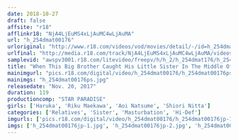 ```yaml
---
date: 2018-10-27
draft: false
affsite: "r18"
afflinkr18: "NjA4LjEuMS4xLjAuMC4wLjAuMA"
url: "h_254dmat00176"
urloriginal: "http://www.r18.com/videos/vod/movies/detail/-/id=h_254dmat00176"
urlfinal: "http://media.r18.com/track/NjA4LjEuMS4xLjAuMC4wLjAuMA/videos/vod/movies/detail/-/id=h_254dmat00176"
samplevid: "awspv3001.r18.com/litevideo/freepv/h/h_2/h_254dmat176/h_254dmat176_dmb_w.mp4"
title: "When This Big Brother Caught His Little Sister In The Middle Of Masturbation..."
mainimgurl: "pics.r18.com/digital/video/h_254dmat00176/h_254dmat00176ps.jpg"
mainimgs: "h_254dmat00176ps.jpg"
releasedate: "Nov. 20, 2017"
duration: 119
productioncomp: "STAR PARADISE"
girls: ['Haruka', 'Riku Maekawa', 'Aoi Natsume', 'Shiori Nitta']
categories: ['Relatives', 'Sister', 'Masturbation', 'Hi-Def']
imgurls: ['pics.r18.com/digital/video/h_254dmat00176/h_254dmat00176jp-1.jpg', 'pics.r18.com/digital/video/h_254dmat00176/h_254dmat00176jp-2.jpg', 'pics.r18.com/digital/video/h_254dmat00176/h_254dmat00176jp-3.jpg', 'pics.r18.com/digital/video/h_254dmat00176/h_254dmat00176jp-4.jpg', 'pics.r18.com/digital/video/h_254dmat00176/h_254dmat00176jp-5.jpg', 'pics.r18.com/digital/video/h_254dmat00176/h_254dmat00176jp-6.jpg', 'pics.r18.com/digital/video/h_254dmat00176/h_254dmat00176jp-7.jpg', 'pics.r18.com/digital/video/h_254dmat00176/h_254dmat00176jp-8.jpg', 'pics.r18.com/digital/video/h_254dmat00176/h_254dmat00176jp-9.jpg', 'pics.r18.com/digital/video/h_254dmat00176/h_254dmat00176jp-10.jpg', 'pics.r18.com/digital/video/h_254dmat00176/h_254dmat00176jp-11.jpg', 'pics.r18.com/digital/video/h_254dmat00176/h_254dmat00176jp-12.jpg', 'pics.r18.com/digital/video/h_254dmat00176/h_254dmat00176jp-13.jpg', 'pics.r18.com/digital/video/h_254dmat00176/h_254dmat00176jp-14.jpg', 'pics.r18.com/digital/video/h_254dmat00176/h_254dmat00176jp-15.jpg', 'pics.r18.com/digital/video/h_254dmat00176/h_254dmat00176jp-16.jpg', 'pics.r18.com/digital/video/h_254dmat00176/h_254dmat00176jp-17.jpg', 'pics.r18.com/digital/video/h_254dmat00176/h_254dmat00176jp-18.jpg', 'pics.r18.com/digital/video/h_254dmat00176/h_254dmat00176jp-19.jpg', 'pics.r18.com/digital/video/h_254dmat00176/h_254dmat00176jp-20.jpg']
imgs: ['h_254dmat00176jp-1.jpg', 'h_254dmat00176jp-2.jpg', 'h_254dmat00176jp-3.jpg', 'h_254dmat00176jp-4.jpg', 'h_254dmat00176jp-5.jpg', 'h_254dmat00176jp-6.jpg', 'h_254dmat00176jp-7.jpg', 'h_254dmat00176jp-8.jpg', 'h_254dmat00176jp-9.jpg', 'h_254dmat00176jp-10.jpg', 'h_254dmat00176jp-11.jpg', 'h_254dmat00176jp-12.jpg', 'h_254dmat00176jp-13.jpg', 'h_254dmat00176jp-14.jpg', 'h_254dmat00176jp-15.jpg', 'h_254dmat00176jp-16.jpg', 'h_254dmat00176jp-17.jpg', 'h_254dmat00176jp-18.jpg', 'h_254dmat00176jp-19.jpg', 'h_254dmat00176jp-20.jpg']
---
```

